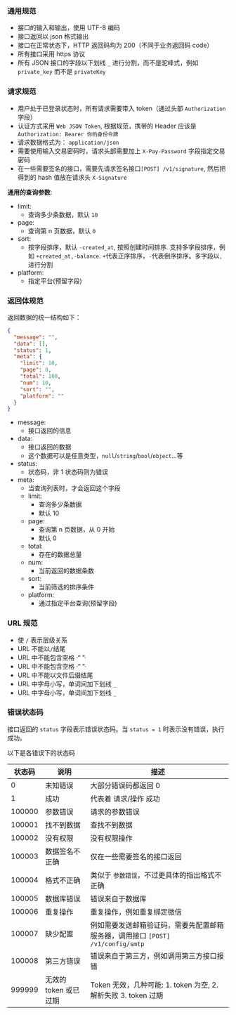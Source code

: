 ### 通用规范

- 接口的输入和输出，使用 UTF-8 编码
- 接口返回以 json 格式输出
- 接口在正常状态下，HTTP 返回码均为 200（不同于业务返回码 code）
- 所有接口采用 https 协议
- 所有 JSON 接口的字段以下划线 `_` 进行分割，而不是驼峰式，例如 `private_key` 而不是 `privateKey`

### 请求规范

- 用户处于已登录状态时，所有请求需要带入 token（通过头部 `Authorization` 字段）
- 认证方式采用 `Web JSON Token`, 根据规范，携带的 Header 应该是 `Authorization: Bearer 你的身份令牌`
- 请求数据格式为： `application/json`
- 需要使用输入交易密码时，请求头部需要加上 `X-Pay-Password` 字段指定交易密码
- 在一些需要签名的接口，需要先请求签名接口`[POST] /v1/signature`, 然后把得到的 hash 值放在请求头 `X-Signature`

**通用的查询参数**:

- limit:
  - 查询多少条数据，默认 `10`
- page:
  - 查询第 n 页数据，默认 `0`
- sort:
  - 按字段排序，默认 `-created_at`, 按照创建时间排序. 支持多字段排序，例如 `+created_at,-balance`. `+`代表正序排序，`-`代表倒序排序。多字段以`,`进行分割
- platform:
  - 指定平台(预留字段)

### 返回体规范

返回数据的统一结构如下：

```json
{
  "message": "",
  "data": [],
  "status": 1,
  "meta": {
    "limit": 10,
    "page": 0,
    "total": 100,
    "num": 10,
    "sort": "",
    "platform": ""
  }
}
```

- message:
  - 接口返回的信息
- data:
  - 接口返回的数据
  - 这个数据可以是任意类型，`null`/`string`/`bool`/`object`...等
- status:
  - 状态码，非 1 状态码则为错误
- meta:
  - 当查询列表时，才会返回这个字段
  - limit:
    - 查询多少条数据
    - 默认 10
  - page:
    - 查询第 n 页数据，从 0 开始
    - 默认 0
  - total:
    - 存在的数据总量
  - num:
    - 当前返回的数据条数
  - sort:
    - 当前筛选的排序条件
  - platform:
    - 通过指定平台查询(预留字段)

### URL 规范

- 使 `/` 表示层级关系
- URL 不能以`/`结尾
- URL 中不能包含空格 ·“ ”·
- URL 中不能包含空格 ·“ ”·
- URL 中不能以文件后缀结尾
- URL 中字母小写，单词间加下划线 `_`
- URL 中字母小写，单词间加下划线 `_`

### 错误状态码

接口返回的 `status` 字段表示错误状态码。当 `status = 1` 时表示没有错误，执行成功。

以下是各错误下的状态码

| 状态码 | 说明                  | 描述                                                                            |
| ------ | --------------------- | ------------------------------------------------------------------------------- |
| 0      | 未知错误              | 大部分错误码都返回 0                                                            |
| 1      | 成功                  | 代表着 请求/操作 成功                                                           |
| 100000 | 参数错误              | 请求的参数错误                                                                  |
| 100001 | 找不到数据            | 查找不到数据                                                                    |
| 100002 | 没有权限              | 没有权限操作                                                                    |
| 100003 | 数据签名不正确        | 仅在一些需要签名的接口返回                                                      |
| 100004 | 格式不正确            | 类似于 `参数错误`，不过更具体的指出格式不正确                                   |
| 100005 | 数据库错误            | 错误来自于数据库                                                                |
| 100006 | 重复操作              | 重复操作，例如重复绑定微信                                                      |
| 100007 | 缺少配置              | 例如需要发送邮箱验证码，需要先配置邮箱服务器，调用接口 `[POST] /v1/config/smtp` |
| 100008 | 第三方错误            | 错误来自于第三方，例如调用第三方接口报错                                        |
| 999999 | 无效的 token 或已过期 | Token 无效，几种可能: 1. token 为空, 2. 解析失败 3. token 过期                  |
